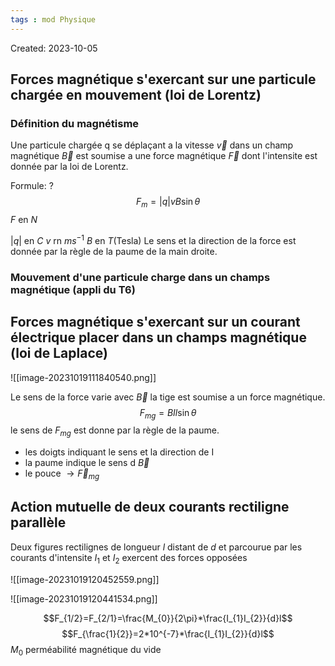 ```yaml
---
tags : mod Physique
---
```

Created: 2023-10-05

## Forces magnétique s'exercant sur une particule  chargée en mouvement (loi de Lorentz)
### **Définition du magnétisme**
Une particule chargée q se déplaçant a la vitesse $\vec{v}$ dans un champ magnétique $\vec{B}$ est soumise a une force magnétique $\vec{F}$ dont l'intensite est donnée par la loi de Lorentz.

Formule:
?
$$F_{m}=|q|vB\sin{\theta}$$
$F$ en $N$

$|q|$ en $C$
$v$ rn $ms^{-1}$ 
$B$ en $T$(Tesla) 
Le sens et la direction de la force est donnée par la règle de la paume de la main droite.

### **Mouvement d'une particule charge dans un champs magnétique (appli du T6)**

## Forces magnétique s'exercant sur un courant électrique placer dans un champs magnétique (loi de Laplace)

![[image-20231019111840540.png]]

Le sens de la force varie avec $\vec{B}$ la tige est soumise a un force magnétique.
$$F_{mg} = BIl\sin{\theta}$$
le sens de $F_{mg}$ est donne par la règle de la paume.
- les doigts indiquant le sens et la direction de I
- la paume indique le sens d $\vec B$ 
- le pouce $\rightarrow \vec{F}_{mg}$ 

## Action mutuelle de deux courants rectiligne parallèle
Deux figures rectilignes de longueur $l$ distant de $d$ et parcourue par les courants d'intensite $I_1$ et $I_{2}$ exercent des forces opposées 

![[image-20231019120452559.png]]


![[image-20231019120441534.png]]


$$F_{1/2}=F_{2/1}=\frac{M_{0}}{2\pi}*\frac{I_{1}I_{2}}{d}l$$
$$F_{\frac{1}{2}}=2*10^{-7}*\frac{I_{1}I_{2}}{d}l$$
$M_{0}$ perméabilité magnétique du vide


